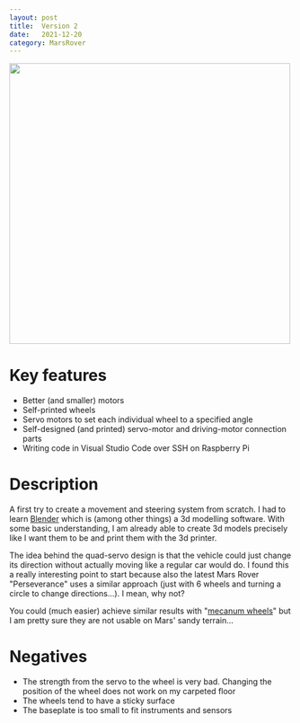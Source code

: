 ```yaml
---
layout: post
title:  Version 2
date:   2021-12-20
category: MarsRover
---
```

<img src="{{'/assets/mars_rover_project/version2/version_2.png' | relative_url}}" height="500">

# Key features
- Better (and smaller) motors
- Self-printed wheels
- Servo motors to set each individual wheel to a specified angle
- Self-designed (and printed) servo-motor and driving-motor connection parts
- Writing code in Visual Studio Code over SSH on Raspberry Pi

# Description
A first try to create a movement and steering system from scratch. I had to learn [Blender](https://www.blender.org/) which is (among other things) a 3d modelling software. With some basic understanding, I am already able to create 3d models precisely like I want them to be and print them with the 3d printer.

The idea behind the quad-servo design is that the vehicle could just change its direction without actually moving like a regular car would do. I found this a really interesting point to start because also the latest Mars Rover "Perseverance" uses a similar approach (just with 6 wheels and turning a circle to change directions...). I mean, why not?

You could (much easier) achieve similar results with "[mecanum wheels](https://en.wikipedia.org/wiki/Mecanum_wheel)" but I am pretty sure they are not usable on Mars' sandy terrain...

# Negatives
- The strength from the servo to the wheel is very bad. Changing the position of the wheel does not work on my carpeted floor
- The wheels tend to have a sticky surface
- The baseplate is too small to fit instruments and sensors
